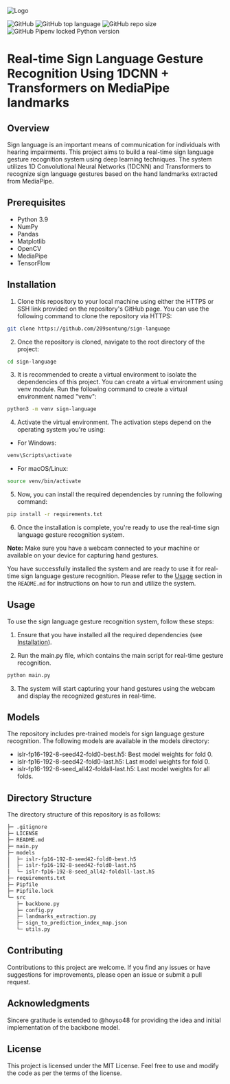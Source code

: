 
![Logo](/assets/sign_logo_straight.png)

![GitHub](https://img.shields.io/github/license/rishabhshah13/Real-Time-SLR?style=flat-square)
![GitHub top language](https://img.shields.io/github/languages/top/rishabhshah13/Real-Time-SLR?style=flat-square)
![GitHub repo size](https://img.shields.io/github/repo-size/rishabhshah13/Real-Time-SLR?color=yellow&style=flat-square)
![GitHub Pipenv locked Python version](https://img.shields.io/github/pipenv/locked/python-version/rishabhshah13/Real-Time-SLR?color=orange&style=flat-square)

# Real-time Sign Language Gesture Recognition Using 1DCNN + Transformers on MediaPipe landmarks

## Overview
Sign language is an important means of communication for individuals with hearing impairments. This project aims to build a real-time sign language gesture recognition system using deep learning techniques. The system utilizes 1D Convolutional Neural Networks (1DCNN) and Transformers to recognize sign language gestures based on the hand landmarks extracted from MediaPipe.

## Prerequisites

- Python 3.9
- NumPy
- Pandas
- Matplotlib
- OpenCV
- MediaPipe
- TensorFlow

## Installation
1. Clone this repository to your local machine using either the HTTPS or SSH link provided on the repository's GitHub page. You can use the following command to clone the repository via HTTPS:

```bash
git clone https://github.com/209sontung/sign-language
```

2. Once the repository is cloned, navigate to the root directory of the project:

```bash
cd sign-language
```

3. It is recommended to create a virtual environment to isolate the dependencies of this project. You can create a virtual environment using venv module. Run the following command to create a virtual environment named "venv":

```bash
python3 -m venv sign-language
```

4. Activate the virtual environment. The activation steps depend on the operating system you're using:

- For Windows:
```bash
venv\Scripts\activate
```
- For macOS/Linux:
```bash
source venv/bin/activate
```

5. Now, you can install the required dependencies by running the following command:

```bash
pip install -r requirements.txt
```

6. Once the installation is complete, you're ready to use the real-time sign language gesture recognition system.

**Note:** Make sure you have a webcam connected to your machine or available on your device for capturing hand gestures.

You have successfully installed the system and are ready to use it for real-time sign language gesture recognition. Please refer to the [Usage](#usage) section in the `README.md` for instructions on how to run and utilize the system.

## Usage
To use the sign language gesture recognition system, follow these steps:

1. Ensure that you have installed all the required dependencies (see [Installation](#installation)).

2. Run the main.py file, which contains the main script for real-time gesture recognition.

```bash
python main.py
```

3. The system will start capturing your hand gestures using the webcam and display the recognized gestures in real-time.

## Models
The repository includes pre-trained models for sign language gesture recognition. The following models are available in the models directory:

- islr-fp16-192-8-seed42-fold0-best.h5: Best model weights for fold 0.
- islr-fp16-192-8-seed42-fold0-last.h5: Last model weights for fold 0.
- islr-fp16-192-8-seed_all42-foldall-last.h5: Last model weights for all folds.

## Directory Structure
The directory structure of this repository is as follows:

```bash
├─ .gitignore
├─ LICENSE
├─ README.md
├─ main.py
├─ models
│  ├─ islr-fp16-192-8-seed42-fold0-best.h5
│  ├─ islr-fp16-192-8-seed42-fold0-last.h5
│  └─ islr-fp16-192-8-seed_all42-foldall-last.h5
├─ requirements.txt
├─ Pipfile
├─ Pipfile.lock
└─ src
   ├─ backbone.py
   ├─ config.py
   ├─ landmarks_extraction.py
   ├─ sign_to_prediction_index_map.json
   └─ utils.py
```

## Contributing
Contributions to this project are welcome. If you find any issues or have suggestions for improvements, please open an issue or submit a pull request.

## Acknowledgments
Sincere gratitude is extended to @hoyso48 for providing the idea and initial implementation of the backbone model.

## License
This project is licensed under the MIT License. Feel free to use and modify the code as per the terms of the license.
```